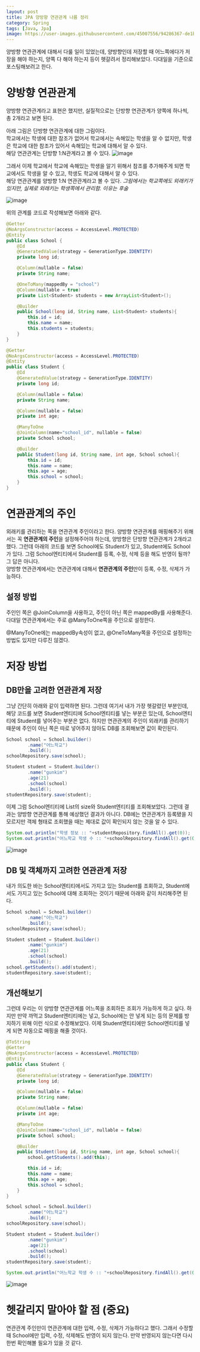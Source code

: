 ```yaml
---
layout: post
title: JPA 양방향 연관관계 나름 정리
category: Spring
tags: [Java, Jpa]
image: https://user-images.githubusercontent.com/45007556/94286367-de1bee00-ff8f-11ea-92a1-b1afe192b5bf.png
---
```


양방향 연관관계에 대해서 다룰 일이 있었는데, 양방향인데 저장할 때 어느쪽에다가 저장을 해야 하는지, 양쪽 다 해야 하는지 등이 헷갈려서 정리해보았다.
다대일을 기준으로 포스팅해보려고 한다.

# 양방향 연관관계

양방향 연관관계라고 표현은 했지만, 실질적으로는 단방향 연관관계가 양쪽에 하나씩, 총 2개라고 보면 된다.

아래 그림은 단방향 연관관계에 대한 그림이다.  
학교에서는 학생에 대한 참조가 없어서 학교에서는 속해있는 학생을 알 수 없지만,
학생은 학교에 대한 참조가 있어서 속해있는 학교에 대해서 알 수 있다.  
해당 연관관계는 단방향 1:N관계라고 볼 수 있다.
![image](https://user-images.githubusercontent.com/45007556/94286367-de1bee00-ff8f-11ea-92a1-b1afe192b5bf.png)

그래서 이제 학교에서 학교에 속해있는 학생을 알기 위해서 참조를 추가해주게 되면 학교에서도 학생을 알 수 있고,
학생도 학교에 대해서 알 수 있다.  
해당 연관관계를 양방향 1:N 연관관계라고 볼 수 있다.
_그림에서는 학교쪽에도 외래키가 있지만, 실제로 외래키는 학생쪽에서 관리함. 이유는 후술_

![image](https://user-images.githubusercontent.com/45007556/94286453-fb50bc80-ff8f-11ea-80e6-6cc4755934d8.png)

위의 관계를 코드로 작성해보면 아래와 같다.

```java
@Getter
@NoArgsConstructor(access = AccessLevel.PROTECTED)
@Entity
public class School {
    @Id
    @GeneratedValue(strategy = GenerationType.IDENTITY)
    private long id;

    @Column(nullable = false)
    private String name;

    @OneToMany(mappedBy = "school")
    @Column(nullable = true)
    private List<Student> students = new ArrayList<Student>();

    @Builder
    public School(long id, String name, List<Student> students){
        this.id = id;
        this.name = name;
        this.students = students;
    }
}
```

```java
@Getter
@NoArgsConstructor(access = AccessLevel.PROTECTED)
@Entity
public class Student {
    @Id
    @GeneratedValue(strategy = GenerationType.IDENTITY)
    private long id;

    @Column(nullable = false)
    private String name;

    @Column(nullable = false)
    private int age;

    @ManyToOne
    @JoinColumn(name="school_id", nullable = false)
    private School school;

    @Builder
    public Student(long id, String name, int age, School school){
        this.id = id;
        this.name = name;
        this.age = age;
        this.school = school;
    }
}
```

# 연관관계의 주인

외래키를 관리하는 쪽을 연관관계 주인이라고 한다. 양방향 연관관계를 매핑해주기 위해서는 꼭 **연관관계의 주인**을 설정해주어야 하는데,
양방향은 단방향 연관관계가 2개라고 했다. 그런데 아래의 코드를 보면 School에도 Student가 있고, Student에도 School가 있다.
그럼 School엔티티에서 Student를 등록, 수정, 삭제 등을 해도 반영이 될까? 그 답은 아니다.  
양방향 연관관계에서는 연관관계에 대해서 **연관관계의 주인**만이 등록, 수정, 삭제가 가능하다.

## 설정 방법

주인인 쪽은 @JoinColumn을 사용하고, 주인이 아닌 쪽은 mappedBy를 사용해준다.
다대일 연관관계에서는 주로 @ManyToOne쪽을 주인으로 설정한다.

@ManyToOne에는 mappedBy속성이 없고, @OneToMany쪽을 주인으로 설정하는 방법도 있지만 다루진 않겠다.

# 저장 방법

## DB만을 고려한 연관관계 저장

그냥 간단히 아래와 같이 입력하면 된다.
그런데 여기서 내가 가장 헷갈렸던 부분인데, 해당 코드를 보면 Student엔티티에 School엔티티를 넣는 부분은 있는데, School엔티티에 Student를 넣어주는 부분은 없다.
하지만 연관관계의 주인이 외래키를 관리하기 때문에 주인이 아닌 쪽은 따로 넣어주지 않아도 DB를 조회해보면 값이 확인된다.

```java
School school = School.builder()
        .name("어느학교")
        .build();
schoolRepository.save(school);

Student student = Student.builder()
        .name("gunkim")
        .age(21)
        .school(school)
        .build();
studentRepository.save(student);
```

이제 그럼 School엔티티에 List<Student>의 size와 Student엔티티를 조회해보았다. 그런데 결과는 양방향 연관관계를 통해 예상했던 결과가 아니다.
DB에는 연관관계가 등록됐을 지 모르지만 객체 형태로 조회했을 때는 제대로 값이 확인되지 않는 것을 알 수 있다.

```java
System.out.println("학생 정보 :: "+studentRepository.findAll().get(0));
System.out.println("어느학교 학생 수 :: "+schoolRepository.findAll().get(0).getStudents().size());
```

![image](https://user-images.githubusercontent.com/45007556/94325848-74293600-ffdb-11ea-9262-01947fbbadf8.png)

## DB 및 객체까지 고려한 연관관계 저장

내가 의도한 바는 School엔티티에서도 가지고 있는 Student를 조회하고,
Student에서도 가지고 있는 School에 대해 조회하는 것이기 때문에 아래와 같이 처리해주면 된다.

```java
School school = School.builder()
        .name("어느학교")
        .build();
schoolRepository.save(school);

Student student = Student.builder()
        .name("gunkim")
        .age(21)
        .school(school)
        .build();
school.getStudents().add(student);
studentRepository.save(student);
```

## 개선해보기

그런데 우리는 이 양방향 연관관계를 어느쪽을 조회하든 조회가 가능하게 하고 싶다. 하지만 만약 까먹고 Student엔티티에는 넣고, School에는 안 넣게 되는 등의 문제를 방지하기 위해
이런 식으로 수정해보았다. 이제 Student엔티티에만 School엔티티를 넣게 되면 자동으로 매핑을 해줄 것이다.

```java
@ToString
@Getter
@NoArgsConstructor(access = AccessLevel.PROTECTED)
@Entity
public class Student {
    @Id
    @GeneratedValue(strategy = GenerationType.IDENTITY)
    private long id;

    @Column(nullable = false)
    private String name;

    @Column(nullable = false)
    private int age;

    @ManyToOne
    @JoinColumn(name="school_id", nullable = false)
    private School school;

    @Builder
    public Student(long id, String name, int age, School school){
        school.getStudents().add(this);

        this.id = id;
        this.name = name;
        this.age = age;
        this.school = school;
    }
}
```

```java
School school = School.builder()
        .name("어느학교")
        .build();
schoolRepository.save(school);

Student student = Student.builder()
        .name("gunkim")
        .age(21)
        .school(school)
        .build();
studentRepository.save(student);

System.out.println("어느학교 학생 수 :: "+schoolRepository.findAll().get(0).getStudents().size());
```

![image](https://user-images.githubusercontent.com/45007556/94326298-09c5c500-ffde-11ea-9597-fe383c93a69b.png)

# 헷갈리지 말아야 할 점 **(중요)**

연관관계 주인만이 연관관계에 대한 입력, 수정, 삭제가 가능하다고 했다.
그래서 수정할 때 School에만 입력, 수정, 삭제해도 반영이 되지 않는다.
만약 반영되지 않는다면 다시 한번 확인해볼 필요가 있을 것 같다.
